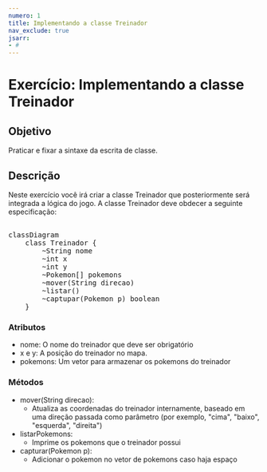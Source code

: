 ```yaml
---
numero: 1
title: Implementando a classe Treinador
nav_exclude: true
jsarr:
- # 
---
```



# Exercício: Implementando a classe Treinador

## Objetivo

Praticar e fixar a sintaxe da escrita de classe.

## Descrição
 
Neste exercício você irá criar a classe Treinador que posteriormente será integrada a lógica do jogo. A classe Treinador deve obdecer a seguinte especificação:

<pre class="mermaid">

classDiagram
	class Treinador {
	 	~String nome
		~int x
		~int y
		~Pokemon[] pokemons
		~mover(String direcao)
		~listar()
		~captupar(Pokemon p) boolean
	}
</pre>    


### Atributos

  - nome: O nome do treinador que deve ser obrigatório
  - x e y: A posição do treinador no mapa. 
  - pokemons: Um vetor para armazenar os pokemons do treinador

### Métodos

  - mover(String direcao):
    - Atualiza as coordenadas do treinador internamente, baseado em uma direção passada como parâmetro (por exemplo, "cima", "baixo", "esquerda", "direita")
  - listarPokemons:
    - Imprime os pokemons que o treinador possui
  - capturar(Pokemon p):
    - Adicionar o pokemon no vetor de pokemons caso haja espaço    
